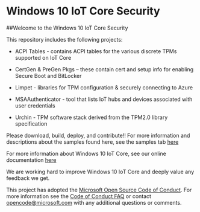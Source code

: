 Windows 10 IoT Core Security
==============

##Welcome to the Windows 10 IoT Core Security

This repository includes the following projects:

* ACPI Tables - contains ACPI tables for the various discrete TPMs supported on IoT Core

* CertGen & PreGen Pkgs – these contain cert and setup info for enabling Secure Boot and BitLocker

* Limpet - libraries for TPM configuration & securely connecting to Azure

* MSAAuthenticator - tool that lists IoT hubs and devices associated with user credentials

* Urchin - TPM software stack derived from the TPM2.0 library specification


Please download, build, deploy, and contribute!!  For more information and descriptions about the samples found here, see the samples tab [here](http://ms-iot.github.io/content/en-US/win10/StartCoding.htm)

For more information about Windows 10 IoT Core, see our online documentation [here](http://windowsondevices.com)

We are working hard to improve Windows 10 IoT Core and deeply value any feedback we get.



This project has adopted the [Microsoft Open Source Code of Conduct](https://opensource.microsoft.com/codeofconduct/). For more information see the [Code of Conduct FAQ](https://opensource.microsoft.com/codeofconduct/faq/) or contact [opencode@microsoft.com](mailto:opencode@microsoft.com) with any additional questions or comments.
